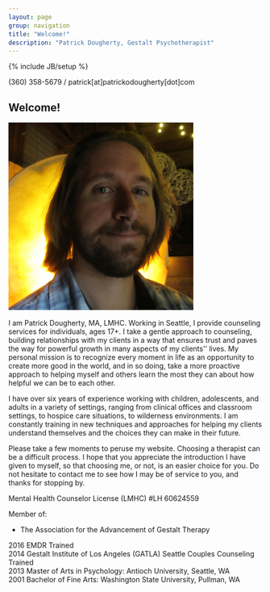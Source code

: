 ```yaml
---
layout: page
group: navigation
title: "Welcome!"
description: "Patrick Dougherty, Gestalt Psychotherapist"
---
```

{% include JB/setup %}

<p>(360) 358-5679 / patrick[at]patrickodougherty[dot]com</p>

<h2 id='welcome'>Welcome!</h2>

<img src="/assets/img/Patrick_in_Nature_Installation.jpg" alt="Willy Wonka" class="about-portrait img-responsive">
<p>I am Patrick Dougherty, MA, LMHC. Working in Seattle, I provide counseling services for individuals, ages 17+. I take a gentle approach to counseling, building relationships with my clients in a way that ensures trust and paves the way for powerful growth in many aspects of my clients'&#8217; lives. My personal mission is to recognize every moment in life as an opportunity to create more good in the world, and in so doing, take a more proactive approach to helping myself and others learn the most they can about how helpful we can be to each other.</p>

<p>I have over six years of experience working with children, adolescents, and adults in a variety of settings, ranging from clinical offices and classroom settings, to hospice care situations, to wilderness environments. I am constantly training in new techniques and approaches for helping my clients understand themselves and the choices they can make in their future.</p>

<p>Please take a few moments to peruse my website. Choosing a therapist can be a difficult process. I hope that you appreciate the introduction I have given to myself, so that choosing me, or not, is an easier choice for you. Do not hesitate to contact me to see how I may be of service to you, and thanks for stopping by.</p>

Mental Health Counselor License (LMHC) #LH 60624559

Member of:

* The Association for the Advancement of Gestalt Therapy

2016 EMDR Trained<br>
2014 Gestalt Institute of Los Angeles (GATLA) Seattle Couples Counseling Trained<br>
2013 Master of Arts in Psychology: Antioch University, Seattle, WA<br />
2001 Bachelor of Fine Arts: Washington State University, Pullman, WA

